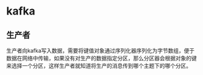 # kafka

## 生产者

生产者向kafka写入数据，需要将键值对象通过序列化器序列化为字节数组，便于数据在网络中传输，如果没有对生产的数据指定分区，那么分区器会根据对象的键来选择一个分区，这样生产者就知道将生产的消息传到哪个主题下的哪个分区。